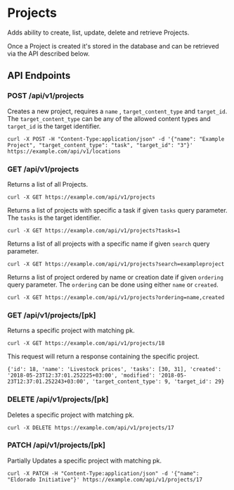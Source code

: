 # Projects

Adds ability to create, list, update, delete and retrieve Projects.

Once a Project is created it's stored in the database and can be retrieved via the API described below.

## API Endpoints

### POST /api/v1/projects

Creates a new project, requires a `name` , `target_content_type` and `target_id`. The `target_content_type` can be any of the allowed content types and `target_id` is the target identifier.

```console
curl -X POST -H "Content-Type:application/json" -d '{"name": "Example Project", "target_content_type": "task", "target_id": "3"}' https://example.com/api/v1/locations
```

### GET /api/v1/projects

Returns a list of all Projects.

```console
curl -X GET https://example.com/api/v1/projects
```

Returns a list of projects with specific a task if given `tasks` query parameter. The `tasks` is the target identifier.

```console
curl -X GET https://example.com/api/v1/projects?tasks=1
```

Returns a list of all projects with a specific name if given `search` query parameter.

```console
curl -X GET https://example.com/api/v1/projects?search=exampleproject
```

Returns a list of project ordered by name or creation date if given `ordering` query parameter. The `ordering` can be done using either `name` or `created`.

```console
curl -X GET https://example.com/api/v1/projects?ordering=name,created
```

### GET /api/v1/projects/[pk]

Returns a specific project with matching pk.

```console
curl -X GET https://example.com/api/v1/projects/18
```

This request will return a response containing the specific project.

```console
{'id': 18, 'name': 'Livestock prices', 'tasks': [30, 31], 'created': '2018-05-23T12:37:01.252225+03:00', 'modified': '2018-05-23T12:37:01.252243+03:00', 'target_content_type': 9, 'target_id': 29}
```

### DELETE /api/v1/projects/[pk]

Deletes a specific project with matching pk.

```console
curl -X DELETE https://example.com/api/v1/projects/17
```

### PATCH /api/v1/projects/[pk]

Partially Updates a specific project with matching pk.

```console
curl -X PATCH -H "Content-Type:application/json" -d '{"name": "Eldorado Initiative"}' https://example.com/api/v1/projects/17
```